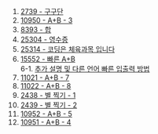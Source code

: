 1. <a href="https://www.acmicpc.net/problem/2739" target="_blank">2739 - 구구단</a>
2. <a href="https://www.acmicpc.net/problem/10950" target="_blank">10950 - A+B - 3</a>
3. <a href="https://www.acmicpc.net/problem/8393" target="_blank">8393 - 합</a>
4. <a href="https://www.acmicpc.net/problem/25304" target="_blank">25304 - 영수증</a>
5. <a href="https://www.acmicpc.net/problem/25314" target="_blank">25314 - 코딩은 체육과목 입니다</a>
6. <a href="https://www.acmicpc.net/problem/15552" target="_blank">15552 - 빠른 A+B</a>  
   6-1. <a href="https://www.acmicpc.net/board/view/22716" target="_blank">추가 설명 및 다른 언어 빠른 입출력 방법</a>
7. <a href="https://www.acmicpc.net/problem/11021" target="_blank">11021 - A+B - 7</a>
8. <a href="https://www.acmicpc.net/problem/11022" target="_blank">11022 - A+B - 8</a>
9. <a href="" target="_blank">2438 - 별 찍기 - 1</a>
10. <a href="" target="_blank">2439 - 별 찍기 - 2</a>
11. <a href="" target="_blank">10952 - A+B - 5</a>
12. <a href="" target="_blank">10951 - A+B - 4</a>
